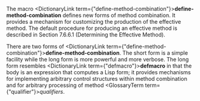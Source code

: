  



The macro <DictionaryLink  term={"define-method-combination"}><b>define-method-combination</b></DictionaryLink> defines new forms of method combination. It provides a mechanism for customizing the production of the effective method. The default procedure for producing an effective method is described in Section 7.6.6.1 (Determining the Effective Method). 







 



 



There are two forms of <DictionaryLink  term={"define-method-combination"}><b>define-method-combination</b></DictionaryLink>. The short form is a simple facility while the long form is more powerful and more verbose. The long form resembles <DictionaryLink  term={"defmacro"}><b>defmacro</b></DictionaryLink> in that the body is an expression that computes a Lisp form; it provides mechanisms for implementing arbitrary control structures within method combination and for arbitrary processing of method <GlossaryTerm  term={"qualifier"}><i>qualifiers</i></GlossaryTerm>. 



